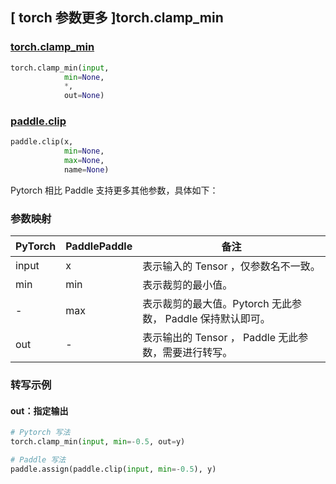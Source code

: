## [ torch 参数更多 ]torch.clamp_min
### [torch.clamp_min]()

```python
torch.clamp_min(input,
            min=None,
            *,
            out=None)
```

### [paddle.clip](https://www.paddlepaddle.org.cn/documentation/docs/zh/api/paddle/clip_cn.html#clip)

```python
paddle.clip(x,
            min=None,
            max=None,
            name=None)
```

Pytorch 相比 Paddle 支持更多其他参数，具体如下：
### 参数映射
| PyTorch       | PaddlePaddle | 备注                                                   |
| ------------- | ------------ | ------------------------------------------------------ |
| input       |  x             | 表示输入的 Tensor ，仅参数名不一致。  |
| min         | min            | 表示裁剪的最小值。                                      |
| -         | max            | 表示裁剪的最大值。Pytorch 无此参数， Paddle 保持默认即可。                                      |
|  out        | -              | 表示输出的 Tensor ， Paddle 无此参数，需要进行转写。    |


### 转写示例
#### out：指定输出
```python
# Pytorch 写法
torch.clamp_min(input, min=-0.5, out=y)

# Paddle 写法
paddle.assign(paddle.clip(input, min=-0.5), y)
```
